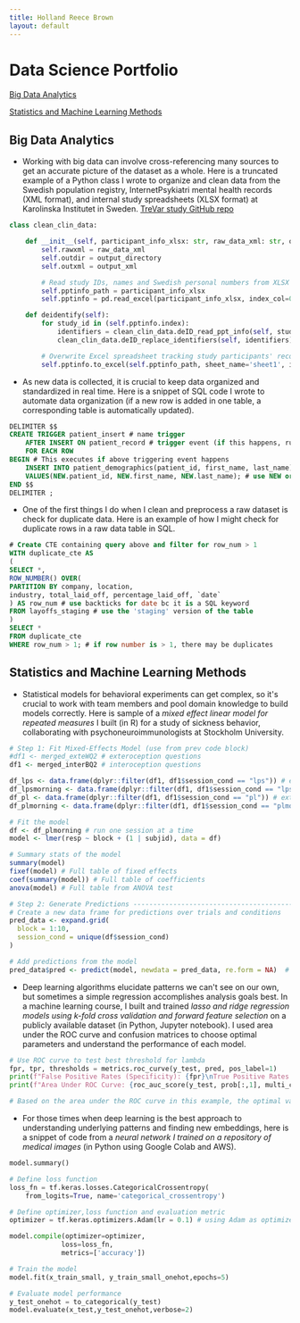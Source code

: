 ```yaml
---
title: Holland Reece Brown
layout: default
---
```



# Data Science Portfolio

[Big Data Analytics](#big-data-analytics)

[Statistics and Machine Learning Methods](#statistics-and-machine-learning-methods)


## Big Data Analytics

- Working with big data can involve cross-referencing many sources to get an accurate picture of the dataset as a whole. Here is a truncated example of a Python class I wrote to organize and clean data from the Swedish population registry, InternetPsykiatri mental health records (XML format), and internal study spreadsheets (XLSX format) at Karolinska Institutet in Sweden. [TreVar study GitHub repo](https://github.com/holland-reece/TreVar/tree/main)
```python
class clean_clin_data:

    def __init__(self, participant_info_xlsx: str, raw_data_xml: str, output_directory: str, output_xml: str):
        self.rawxml = raw_data_xml
        self.outdir = output_directory
        self.outxml = output_xml

        # Read study IDs, names and Swedish personal numbers from XLSX into pandas dataframe
        self.pptinfo_path = participant_info_xlsx
        self.pptinfo = pd.read_excel(participant_info_xlsx, index_col=0)

    def deidentify(self):
        for study_id in (self.pptinfo.index):
            identifiers = clean_clin_data.deID_read_ppt_info(self, study_id) # Read participant's identifiers from spreadsheet
            clean_clin_data.deID_replace_identifiers(self, identifiers) # Replace identifers with studyID

        # Overwrite Excel spreadsheet tracking study participants' records located with new pandas dataframe
        self.pptinfo.to_excel(self.pptinfo_path, sheet_name='sheet1', index=True)
```

- As new data is collected, it is crucial to keep data organized and standardized in real time. Here is a snippet of SQL code I wrote to automate data organization (if a new row is added in one table, a corresponding table is automatically updated).
````SQL
DELIMITER $$
CREATE TRIGGER patient_insert # name trigger
	AFTER INSERT ON patient_record # trigger event (if this happens, run the Event)
	FOR EACH ROW
BEGIN # This executes if above triggering event happens
	INSERT INTO patient_demographics(patient_id, first_name, last_name)
    VALUES(NEW.patient_id, NEW.first_name, NEW.last_name); # use NEW or OLD to only refer to new inserted data or only old data
END $$
DELIMITER ;
````

- One of the first things I do when I clean and preprocess a raw dataset is check for duplicate data. Here is an example of how I might check for duplicate rows in a raw data table in SQL.
````SQL
# Create CTE containing query above and filter for row_num > 1
WITH duplicate_cte AS
(
SELECT *,
ROW_NUMBER() OVER(
PARTITION BY company, location,
industry, total_laid_off, percentage_laid_off, `date`
) AS row_num # use backticks for date bc it is a SQL keyword
FROM layoffs_staging # use the 'staging' version of the table
)
SELECT *
FROM duplicate_cte
WHERE row_num > 1; # if row number is > 1, there may be duplicates
````


## Statistics and Machine Learning Methods
- Statistical models for behavioral experiments can get complex, so it's crucial to work with team members and pool domain knowledge to build models correctly. Here is sample of a *mixed effect linear model for repeated measures* I built (in R) for a study of sickness behavior, collaborating with psychoneuroimmunologists at Stockholm University.
```R
# Step 1: Fit Mixed-Effects Model (use from prev code block)
#df1 <- merged_exteWQ2 # exteroception questions
df1 <- merged_interBQ2 # interoception questions

df_lps <- data.frame(dplyr::filter(df1, df1$session_cond == "lps")) # extract one session from df with one question
df_lpsmorning <- data.frame(dplyr::filter(df1, df1$session_cond == "lpsmorning")) # extract one session from df with one question
df_pl <- data.frame(dplyr::filter(df1, df1$session_cond == "pl")) # extract one session from df with one question
df_plmorning <- data.frame(dplyr::filter(df1, df1$session_cond == "plmorning")) # extract one session from df with one question

# Fit the model
df <- df_plmorning # run one session at a time
model <- lmer(resp ~ block + (1 | subjid), data = df)

# Summary stats of the model
summary(model)
fixef(model) # Full table of fixed effects
coef(summary(model)) # Full table of coefficients
anova(model) # Full table from ANOVA test

# Step 2: Generate Predictions ---------------------------------------------------
# Create a new data frame for predictions over trials and conditions
pred_data <- expand.grid(
  block = 1:10,
  session_cond = unique(df$session_cond)
)

# Add predictions from the model
pred_data$pred <- predict(model, newdata = pred_data, re.form = NA)  # re.form = NA excludes random effects
```

- Deep learning algorithms elucidate patterns we can't see on our own, but sometimes a simple regression accomplishes analysis goals best. In a machine learning course, I built and trained *lasso and ridge regression models using k-fold cross validation and forward feature selection* on a publicly available dataset (in Python, Jupyter notebook). I used area under the ROC curve and confusion matrices to choose optimal parameters and understand the performance of each model.
```python
# Use ROC curve to test best threshold for lambda
fpr, tpr, thresholds = metrics.roc_curve(y_test, pred, pos_label=1)
print(f"False Positive Rates (Specificity): {fpr}\nTrue Positive Rates (Sensitivity): {tpr}\nThresholds: {thresholds}\n")
print(f"Area Under ROC Curve: {roc_auc_score(y_test, prob[:,1], multi_class='ovr')}\n")

# Based on the area under the ROC curve in this example, the optimal value for lambda=1 
```

- For those times when deep learning is the best approach to understanding underlying patterns and finding new embeddings, here is a snippet of code from a *neural network I trained on a repository of medical images* (in Python using Google Colab and AWS).
```python
model.summary()

# Define loss function
loss_fn = tf.keras.losses.CategoricalCrossentropy(
    from_logits=True, name='categorical_crossentropy')

# Define optimizer,loss function and evaluation metric
optimizer = tf.keras.optimizers.Adam(lr = 0.1) # using Adam as optimizer here

model.compile(optimizer=optimizer,
             loss=loss_fn,
             metrics=['accuracy'])

# Train the model
model.fit(x_train_small, y_train_small_onehot,epochs=5)

# Evaluate model performance
y_test_onehot = to_categorical(y_test)
model.evaluate(x_test,y_test_onehot,verbose=2)
```

